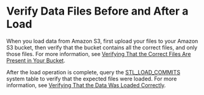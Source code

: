 # Verify Data Files Before and After a Load<a name="c_best-practices-verifying-data-files"></a>

When you load data from Amazon S3, first upload your files to your Amazon S3 bucket, then verify that the bucket contains all the correct files, and only those files\. For more information, see [Verifying That the Correct Files Are Present in Your Bucket](verifying-that-correct-files-are-present.md)\. 

After the load operation is complete, query the [STL\_LOAD\_COMMITS](r_STL_LOAD_COMMITS.md) system table to verify that the expected files were loaded\. For more information, see [Verifying That the Data Was Loaded Correctly](verifying-that-data-loaded-correctly.md)\. 